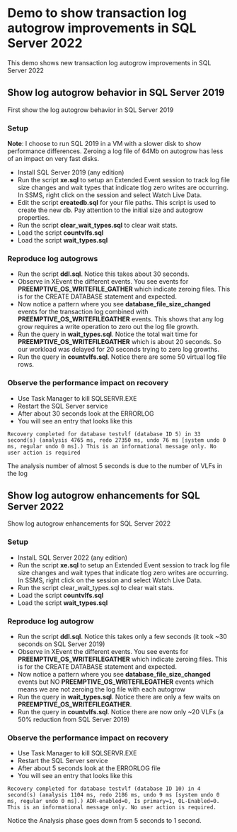 # Demo to show transaction log autogrow improvements in SQL Server 2022

This demo shows new transaction log autogrow improvements in SQL Server 2022

## Show log autogrow behavior in SQL Server 2019

First show the log autogrow behavior in SQL Server 2019

### Setup

**Note**: I choose to run SQL 2019 in a VM with a slower disk to show performance differences. Zeroing a log file of 64Mb on autogrow has less of an impact on very fast disks.

- Install SQL Server 2019 (any edition)
- Run the script **xe.sql** to setup an Extended Event session to track log file size changes and wait types that indicate tlog zero writes are occurring. In SSMS, right click on the session and select Watch Live Data.
- Edit the script **createdb.sql** for your file paths. This script is used to create the new db. Pay attention to the initial size and autogrow properties.
- Run the script **clear_wait_types.sql** to clear wait stats.
- Load the script **countvlfs.sql**
- Load the script **wait_types.sql**

### Reproduce log autogrows

- Run the script **ddl.sql**. Notice this takes about 30 seconds.
- Observe in XEvent the different events. You see events for **PREEMPTIVE_OS_WRITEFILE_GATHER** which indicate zeroing files. This is for the CREATE DATABASE statement and expected.
- Now notice a pattern where you see **database_file_size_changed** events for the transaction log combined with **PREEMPTIVE_OS_WRITEFILEGATHER** events. This shows that any log grow requires a write operation to zero out the log file growth.
- Run the query in **wait_types.sql**. Notice the total wait time for **PREEMPTIVE_OS_WRITEFILEGATHER** which is about 20 seconds. So our workload was delayed for 20 seconds trying to zero log growths.
- Run the query in **countvlfs.sql**. Notice there are some 50 virtual log file rows.

### Observe the performance impact on recovery

- Use Task Manager to kill SQLSERVR.EXE
- Restart the SQL Server service
- After about 30 seconds look at the ERRORLOG
- You will see an entry that looks like this

`Recovery completed for database testvlf (database ID 5) in 33 second(s) (analysis 4765 ms, redo 27350 ms, undo 76 ms [system undo 0 ms, regular undo 0 ms].) This is an informational message only. No user action is required`

The analysis number of almost 5 seconds is due to the number of VLFs in the log

## Show log autogrow enhancements for SQL Server 2022

Show log autogrow enhancements for SQL Server 2022

### Setup

- InstalL SQL Server 2022 (any edition)
- Run the script **xe.sql** to setup an Extended Event session to track log file size changes and wait types that indicate tlog zero writes are occurring. In SSMS, right click on the session and select Watch Live Data.
- Run the script clear_wait_types.sql to clear wait stats.
- Load the script **countvlfs.sql**
- Load the script **wait_types.sql**

### Reproduce log autogrow

- Run the script **ddl.sql**. Notice this takes only a few seconds (it took ~30 seconds on SQL Server 2019)
- Observe in XEvent the different events. You see events for **PREEMPTIVE_OS_WRITEFILEGATHER** which indicate zeroing files. This is for the CREATE DATABASE statement and expected.
- Now notice a pattern where you see **database_file_size_changed** events but NO **PREEMPTIVE_OS_WRITEFILEGATHER** events which means we are not zeroing the log file with each autogrow
- Run the query in **wait_types.sql**. Notice there are only a few waits on **PREEMPTIVE_OS_WRITEFILEGATHER**.
- Run the query in **countvlfs.sql**. Notice there are now only ~20 VLFs (a 50% reduction from SQL Server 2019)

### Observe the performance impact on recovery

- Use Task Manager to kill SQLSERVR.EXE
- Restart the SQL Server service
- After about 5 seconds look at the ERRORLOG file
- You will see an entry that looks like this

`Recovery completed for database testvlf (database ID 10) in 4 second(s) (analysis 1104 ms, redo 2186 ms, undo 9 ms [system undo 0 ms, regular undo 0 ms].) ADR-enabled=0, Is primary=1, OL-Enabled=0. This is an informational message only. No user action is required.`

Notice the Analysis phase goes down from 5 seconds to 1 second.